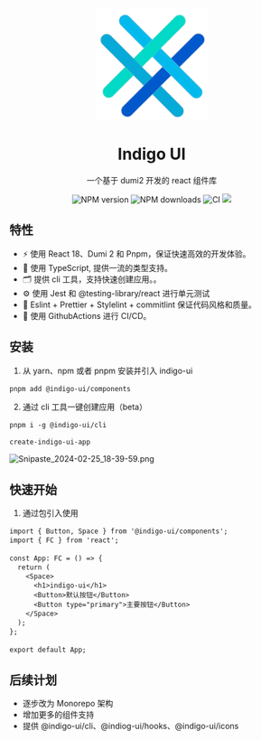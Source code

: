 <p align="center">
<img src="https://github.com/xiaodye/indigo-ui/blob/0.3.2/public/logo.png" style="width:200px;" />
</p>

<h1 align="center">Indigo UI</h1>

<p align="center">
  一个基于 dumi2 开发的 react 组件库
</p>

<p align="center">
  <img src="https://img.shields.io/npm/v/@indigo-ui/components.svg?style=flat" alt="NPM version">
  <img src="http://img.shields.io/npm/dm/@indigo-ui/components.svg?style=flat" alt="NPM downloads">
  <img src="https://github.com/xiaodye/indigo-ui/actions/workflows/ci.yml/badge.svg?branch=main" alt="CI" style="max-width: 100%;"/>
  <img src="https://img.shields.io/github/license/xiaodye/indigo-ui?color=red"/>
</p>

## 特性

- ⚡️ 使用 React 18、Dumi 2 和 Pnpm，保证快速高效的开发体验。
- 🦾 使用 TypeScript, 提供一流的类型支持。
- 🗂 提供 cli 工具，支持快速创建应用。。
- ⚙️ 使用 Jest 和 @testing-library/react 进行单元测试
- 🌳 Eslint + Prettier + Stylelint + commitlint 保证代码风格和质量。
- 🎨 使用 GithubActions 进行 CI/CD。

## 安装

1. 从 yarn、npm 或者 pnpm 安装并引入 indigo-ui

```bash
pnpm add @indigo-ui/components
```

2. 通过 cli 工具一键创建应用（beta）

```shell
pnpm i -g @indigo-ui/cli
```

```shell
create-indigo-ui-app
```

![Snipaste_2024-02-25_18-39-59.png](https://p9-juejin.byteimg.com/tos-cn-i-k3u1fbpfcp/c687a82fa60f404a94e96570e5de095a~tplv-k3u1fbpfcp-jj-mark:0:0:0:0:q75.image#?w=1028&h=402&s=57475&e=png&b=16161d)

## 快速开始

1. 通过包引入使用

```tsx
import { Button, Space } from '@indigo-ui/components';
import { FC } from 'react';

const App: FC = () => {
  return (
    <Space>
      <h1>indigo-ui</h1>
      <Button>默认按钮</Button>
      <Button type="primary">主要按钮</Button>
    </Space>
  );
};

export default App;
```

## 后续计划

- 逐步改为 Monorepo 架构
- 增加更多的组件支持
- 提供 @indigo-ui/cli、@indiog-ui/hooks、@indigo-ui/icons
